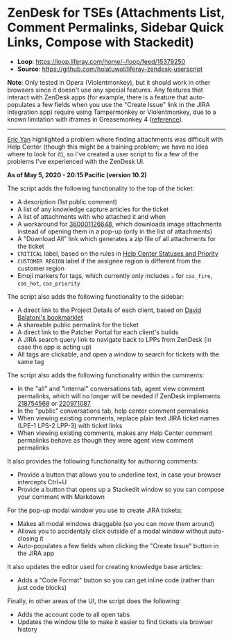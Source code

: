 # ZenDesk for TSEs (Attachments List, Comment Permalinks, Sidebar Quick Links, Compose with Stackedit)

* **Loop**: https://loop.liferay.com/home/-/loop/feed/15379250
* **Source**: https://github.com/holatuwol/liferay-zendesk-userscript

**Note**: Only tested in Opera (Violentmonkey), but it should work in other browsers since it doesn't use any special features. Any features that interact with ZenDesk apps (for example, there is a feature that auto-populates a few fields when you use the "Create Issue" link in the JIRA integration app) require using Tampermonkey or Violentmonkey, due to a known limitation with iframes in Greasemonkey 4 ([reference](https://github.com/greasemonkey/greasemonkey/issues/2574)).

---

[Eric Yan](https://loop.liferay.com/web/guest/home/-/loop/people/_eric.yan) highlighted a problem where finding attachments was difficult with Help Center (though this might be a training problem; we have no idea where to look for it), so I've created a user script to fix a few of the problems I've experienced with the ZenDesk UI.

**As of May 5, 2020 - 20:15 Pacific (version 10.2)**

The script adds the following functionality to the top of the ticket:

- A description (1st public comment)
- A list of any knowledge capture articles for the ticket
- A list of attachments with who attached it and when
- A workaround for [360001126648](https://grow.liferay.com/share/issues/360001126648), which downloads image attachments instead of opening them in a pop-up (only in the list of attachments)
- A "Download All" link which generates a zip file of all attachments for the ticket
- `CRITICAL` label, based on the rules in [Help Center Statuses and Priority](https://grow.liferay.com/share/Help+Center+Statuses+and+Priorities)
- `CUSTOMER REGION` label if the assignee region is different from the customer region
- Emoji markers for tags, which currently only includes `⚠️` for `cas_fire`, `cas_hot`, `cas_priority`

The script also adds the following functionality to the sidebar:

- A direct link to the Project Details of each client, based on [David Balatoni's bookmarklet](https://loop.liferay.com/home/-/loop/feed/15055909)
- A shareable public permalink for the ticket
- A direct link to the Patcher Portal for each client's builds
- A JIRA search query link to navigate back to LPPs from ZenDesk (in case the app is acting up)
- All tags are clickable, and open a window to search for tickets with the same tag

The script also adds the following functionality within the comments:

- In the "all" and "internal" conversations tab, agent view comment permalinks, which will no longer will be needed if ZenDesk implements [218754568](https://support.zendesk.com/hc/en-us/community/posts/218754568-Permalinks-to-ZenDesk-comments) or [220971087](https://support.zendesk.com/hc/en-us/community/posts/220971087-Provide-a-way-to-add-deep-or-permanent-links-to-specific-comments-in-a-Ticket)
- In the "public" conversations tab, help center comment permalinks
- When viewing existing comments, replace plain text JIRA ticket names (LPE-1 LPS-2 LPP-3) with ticket links
- When viewing existing comments, makes any Help Center comment permalinks behave as though they were agent view comment permalinks

It also provides the following functionality for authoring comments:

- Provide a button that allows you to underline text, in case your browser intercepts Ctrl+U
- Provide a button that opens up a Stackedit window so you can compose your comment with Markdown

For the pop-up modal window you use to create JIRA tickets:

- Makes all modal windows draggable (so you can move them around)
- Allows you to accidentaly click outside of a modal window without auto-closing it
- Auto-populates a few fields when clicking the "Create Issue" button in the JIRA app

It also updates the editor used for creating knowledge base articles:

- Adds a "Code Format" button so you can get inline code (rather than just code blocks)

Finally, in other areas of the UI, the script does the following:

- Adds the account code to all open tabs
- Updates the window title to make it easier to find tickets via browser history